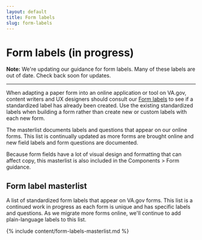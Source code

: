 ```yaml
---
layout: default
title: Form labels
slug: form-labels
---
```


# Form labels (in progress)

**Note:** We're updating our guidance for form labels. Many of these labels are out of date. Check back soon for updates.

_______________________________

When adapting a paper form into an online application or tool on VA.gov, content writers and UX designers should consult our [Form labels](#form-label-masterlist) to see if a standardized label has already been created. Use the existing standardized labels when building a form rather than create new or custom labels with each new form.

The masterlist documents labels and questions that appear on our online forms. This list is continually updated as more forms are brought online and new field labels and form questions are documented.

Because form fields have a lot of visual design and formatting that can affect copy, this masterlist is also included in the Components > Form guidance.

## Form label masterlist

A list of standardized form labels that appear on VA.gov forms. This list is a continued work in progress as each form is unique and has specific labels and questions. As we migrate more forms online, we'll continue to add plain-language labels to this list.

{% include content/form-labels-masterlist.md %}
